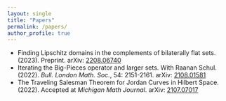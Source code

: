 ```yaml
---
layout: single
title: "Papers"
permalink: /papers/
author_profile: true
---
```

* Finding Lipschitz domains in the complements of bilaterally flat sets. (2023). Preprint. arXiv: [2208.06740](<https://arxiv.org/abs/2208.06740>)
* Iterating the Big-Pieces operator and larger sets. With Raanan Schul. (2022). *Bull. London Math. Soc.*, 54: 2151-2161. arXiv: [2108.01581](<https://arxiv.org/abs/2108.01581>)
* The Traveling Salesman Theorem for Jordan Curves in Hilbert Space. (2022). Accepted at *Michigan Math Journal*. arXiv: [2107.07017](<https://arxiv.org/abs/2107.07017>)
